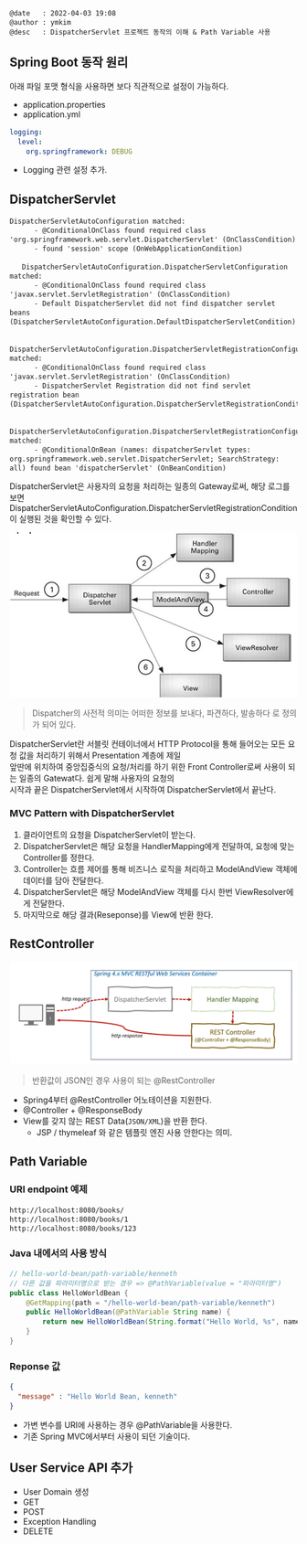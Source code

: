 ```
@date   : 2022-04-03 19:08
@author : ymkim
@desc   : DispatcherServlet 프로젝트 동작의 이해 & Path Variable 사용
```

## Spring Boot 동작 원리

아래 파일 포맷 형식을 사용하면 보다 직관적으로 설정이 가능하다.

- application.properties
- application.yml

```yaml
logging:
  level:
    org.springframework: DEBUG
```

- Logging 관련 설정 추가.

## DispatcherServlet

```log
DispatcherServletAutoConfiguration matched:
      - @ConditionalOnClass found required class 'org.springframework.web.servlet.DispatcherServlet' (OnClassCondition)
      - found 'session' scope (OnWebApplicationCondition)

   DispatcherServletAutoConfiguration.DispatcherServletConfiguration matched:
      - @ConditionalOnClass found required class 'javax.servlet.ServletRegistration' (OnClassCondition)
      - Default DispatcherServlet did not find dispatcher servlet beans (DispatcherServletAutoConfiguration.DefaultDispatcherServletCondition)

   DispatcherServletAutoConfiguration.DispatcherServletRegistrationConfiguration matched:
      - @ConditionalOnClass found required class 'javax.servlet.ServletRegistration' (OnClassCondition)
      - DispatcherServlet Registration did not find servlet registration bean (DispatcherServletAutoConfiguration.DispatcherServletRegistrationCondition)

   DispatcherServletAutoConfiguration.DispatcherServletRegistrationConfiguration#dispatcherServletRegistration matched:
      - @ConditionalOnBean (names: dispatcherServlet types: org.springframework.web.servlet.DispatcherServlet; SearchStrategy: all) found bean 'dispatcherServlet' (OnBeanCondition)
```

DispatcherServlet은 사용자의 요청을 처리하는 일종의 Gateway로써, 해당 로그를 보면  
DispatcherServletAutoConfiguration.DispatcherServletRegistrationCondition이 실행된 것을 확인할 수 있다. 

![dispatcher_servlet](./images/dispatcher_servlet.PNG)

 > Dispatcher의 사전적 의미는 어떠한 정보를 보내다, 파견하다, 발송하다 로 정의가 되어 있다.

DispatcherServlet란 서블릿 컨테이너에서 HTTP Protocol을 통해 들어오는 모든 요청 값을 처리하기 위해서 Presentation 계층에 제일  
앞딴에 위치하여 중앙집중식의 요청/처리를 하기 위한 Front Controller로써 사용이 되는 일종의 Gatewat다. 쉽게 말해 사용자의 요청의  
시작과 끝은 DispatcherServlet에서 시작하여 DispatcherServlet에서 끝난다.

### MVC Pattern with DispatcherServlet

1. 클라이언트의 요청을 DispatcherServlet이 받는다.
2. DispatcherServlet은 해당 요청을 HandlerMapping에게 전달하여, 요청에 맞는 Controller를 정한다.
3. Controller는 흐름 제어를 통해 비즈니스 로직을 처리하고 ModelAndView 객체에 데이터를 담아 전달한다.
4. DispatcherServlet은 해당 ModelAndView 객체를 다시 한번 ViewResolver에게 전달한다.
5. 마지막으로 해당 결과(Reseponse)를 View에 반환 한다.

## RestController

![RestController](./images/restcontroller.PNG)

> 반환값이 JSON인 경우 사용이 되는 @RestController

- Spring4부터 @RestController 어노테이션을 지원한다.
- @Controller + @ResponseBody
- View를 갖지 않는 REST Data(`JSON/XML`)을 반환 한다.
    - JSP / thymeleaf 와 같은 템플릿 엔진 사용 안한다는 의미.
    
## Path Variable

### URI endpoint 예제

```http request
http://localhost:8080/books/
http://localhost:8080/books/1
http://localhost:8080/books/123
```

### Java 내에서의 사용 방식

```java
// hello-world-bean/path-variable/kenneth
// 다른 값을 파라미터명으로 받는 경우 => @PathVariable(value = "파라미터명")
public class HelloWorldBean {
    @GetMapping(path = "/hello-world-bean/path-variable/kenneth")
    public HelloWorldBean(@PathVariable String name) {
        return new HelloWorldBean(String.format("Hello World, %s", name));
    }    
}
```

### Reponse 값

```json
{
  "message" : "Hello World Bean, kenneth"
}
```

- 가변 변수를 URI에 사용하는 경우 @PathVariable을 사용한다.
- 기존 Spring MVC에서부터 사용이 되던 기술이다.

## User Service API 추가

- User Domain 생성
- GET
- POST
- Exception Handling
- DELETE
